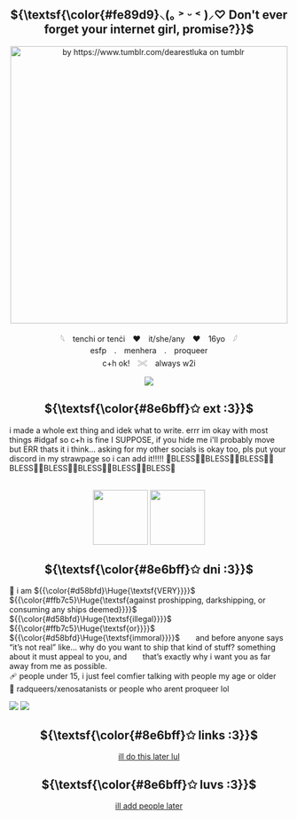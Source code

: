   <div align="center">

## ${\textsf{\color{#fe89d9}⸜(｡ ˃ ᵕ ˂ )⸝♡   Don't ever forget your internet girl, promise?}}$
</div>

<p align="center">
  <img src="https://64.media.tumblr.com/e1ad384a33be8c97b27cf1e880dab14a/a69565aec2fb09cc-85/s2048x3072/a804a891c37aaa1775db5dab6c12a12be3e29dd0.pnj" width="500px" alt="by https://www.tumblr.com/dearestluka on tumblr"/>
<p align="center"> 𓆩　tenchi or tenċi　♥　it/she/any　♥　16yo　𓆪 <br/>
 esfp　.　menhera　.　proqueer <br/>
 c+h ok!　𓏵　always w2i </p> 


<p align=center><img src="https://komarev.com/ghpvc/?username=n0-ey3s&color=ffc2df&style=flat&label=_ _fans!_ _" /></p>

<div align="center">
  
## ${\textsf{\color{#8e6bff}✩ ext :3}}$
</div>
i made a whole ext thing and idek what to write. errr im okay with most things #idgaf so c+h is fine I SUPPOSE, if you hide me i'll probably move but ERR thats it i think... asking for my other socials is okay too, pls put your discord in my strawpage so i can add it!!!!! 🙏BLESS🙏🙏BLESS🙏🙏BLESS🙏🙏BLESS🙏🙏BLESS🙏🙏BLESS🙏🙏BLESS🙏🙏BLESS🙏<br/><br/>

<p align="center"><img src="https://64.media.tumblr.com/4f3be75b3c1065469971b572d7bc747d/471b57e85ecf3ea2-5d/s100x200/51a872eb384f84afb08fa3d59910308f6c48bfe1.pnj" width="99px"> <img src="https://64.media.tumblr.com/7ac00a1ca611d0ae402400b299d00061/152dea0b0c5060b9-ee/s100x200/f685aa13b85cd813b32a0d8eb1d9341271865be1.gifv" width="99px"></p>
<div align="center">
  
## ${\textsf{\color{#8e6bff}✩ dni :3}}$
</div>

💉 i am ${{\color{#d58bfd}\Huge{\textsf{VERY}}}}$ ${{\color{#ffb7c5}\Huge{\textsf{against proshipping, darkshipping, or consuming any ships deemed}}}}$ ${{\color{#d58bfd}\Huge{\textsf{illegal}}}}$ ${{\color{#ffb7c5}\Huge{\textsf{or}}}}$ ${{\color{#d58bfd}\Huge{\textsf{immoral}}}}$
⠀ ⠀and before anyone says “it’s not real” like… why do you want to ship that kind of stuff? something about it must appeal to you, and ⠀ ⠀that’s exactly why i want you as far away from me as possible.<br/>
🩹 people under 15, i just feel comfier talking with people my age or older<br/>
💉 radqueers/xenosatanists or people who arent proqueer lol

<img src="https://64.media.tumblr.com/67f2335bbf84fdeba4217ad32f337949/3be04a2f656d0041-93/s250x400/641fb58c509b86de11e54a49bb4344f1571b2aae.gifv"> <img src="https://64.media.tumblr.com/607939b041ea7536a7ab842fe3886708/b31d0a9ab31ddd2c-de/s100x200/05eeb1e08cc19e73dc48127a179931c5c22194ca.pnj">

<div align="center">
  
## ${\textsf{\color{#8e6bff}✩ links :3}}$
</div>
<p align=center><a href="x">ill do this later lul</a></p>

<div align="center">
  
## ${\textsf{\color{#8e6bff}✩ luvs :3}}$
</div>
<p align=center><a href="x">ill add people later</a></p>
</div>
